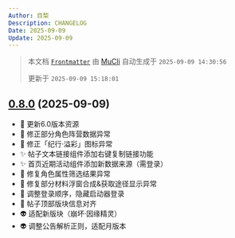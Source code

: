 ```yaml
---
Author: 目棃
Description: CHANGELOG
Date: 2025-09-09
Update: 2025-09-09
---
```


> 本文档 [`Frontmatter`](https://github.com/BTMuli/MuCli#Frontmatter) 由 [MuCli](https://github.com/BTMuli/Mucli) 自动生成于 `2025-09-09 14:30:56`
>
> 更新于 `2025-09-09 15:18:01`

## [0.8.0](https://github.com/BTMuli/TeyvatGuide/releases/v0.8.0) (2025-09-09)

- 🍱 更新6.0版本资源
- 🍱 修正部分角色阵营数据异常
- 🍱 修正「纪行·溢彩」图标异常
- ✨ 帖子文本链接组件添加右键复制链接功能
- ✨ 首页近期活动组件添加新数据来源（需登录）
- 🐛 修复角色属性筛选结果异常
- 🐛 修复部分材料浮窗合成&获取途径显示异常
- 🚸 调整登录顺序，隐藏启动器登录
- 💄 帖子顶部版块信息对齐
- 👽️ 适配新版块（崩坏·因缘精灵）
- 👽️ 调整公告解析正则，适配月版本
